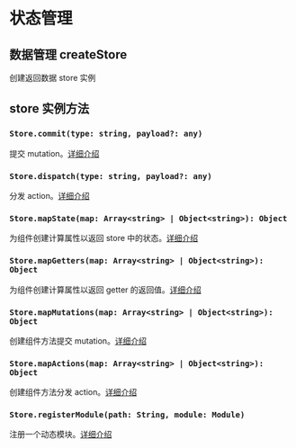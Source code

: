 # 状态管理

## 数据管理 createStore

创建返回数据 store 实例

## store 实例方法

### `Store.commit(type: string, payload?: any)`

提交 mutation。[详细介绍](https://cml.js.org/doc/api/store/commit.html)

### `Store.dispatch(type: string, payload?: any)`

分发 action。[详细介绍](https://cml.js.org/doc/api/store/dispatch.html)

### `Store.mapState(map: Array<string> | Object<string>): Object`

为组件创建计算属性以返回 store 中的状态。[详细介绍](https://cml.js.org/doc/api/store/mapState.html)

### `Store.mapGetters(map: Array<string> | Object<string>): Object`

为组件创建计算属性以返回 getter 的返回值。[详细介绍](https://cml.js.org/doc/api/store/mapGetters.html)

### `Store.mapMutations(map: Array<string> | Object<string>): Object`

创建组件方法提交 mutation。[详细介绍](https://cml.js.org/doc/api/store/mapMutations.html)

### `Store.mapActions(map: Array<string> | Object<string>): Object`

创建组件方法分发 action。[详细介绍](https://cml.js.org/doc/api/store/mapActions.html)

### `Store.registerModule(path: String, module: Module)`

注册一个动态模块。[详细介绍](https://cml.js.org/doc/api/store/registerModule.html)
